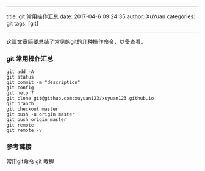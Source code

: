 ﻿---

title: git 常用操作汇总
date: 2017-04-6 09:24:35
author: XuYuan
categories: git
tags: [git]

---
这篇文章简要总结了常见的git的几种操作命令，以备查看。

<!--more-->

### git 常用操作汇总

```
git add -A
git status
git commit -m "description"
git config
git help ?
git clone git@github.com:xuyuan123/xuyuan123.github.io
git branch
git checkout master
git push -u origin master
git push origin master
git remote
git remote -v
```

### 参考链接

[常用git命令][1]
[git 教程][2]


  [1]: http://www.ruanyifeng.com/blog/2015/12/git-cheat-sheet.html
  [2]: http://www.liaoxuefeng.com/wiki/0013739516305929606dd18361248578c67b8067c8c017b000